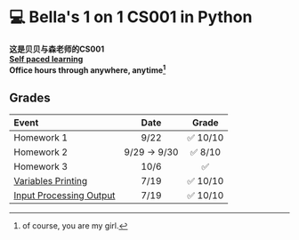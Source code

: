 # :computer: Bella's 1 on 1 CS001 in Python

**这是贝贝与森老师的CS001**  
**[Self paced learning](https://cs.nyu.edu/elearning/CSCI_UA_0002/index.php)**  
**Office hours through anywhere, anytime[^1]** 

## Grades
| Event                                                                                                                |     Date     |          Grade           |
| :------------------------------------------------------------------------------------------------------------------- | :----------: | :----------------------: |
| Homework 1                                                                                                           |     9/22     | :white_check_mark: 10/10 |
| Homework 2                                                                                                           | 9/29 -> 9/30 | :white_check_mark: 8/10  |
| Homework 3                                                                                                           |     10/6     |    :white_check_mark:    |
| [Variables Printing](https://cs.nyu.edu/courses/spring25/CSCI-UA.0002-006/assignments/variables-printing/)           |     7/19     | :white_check_mark: 10/10 |
| [Input Processing Output](https://cs.nyu.edu/courses/spring25/CSCI-UA.0002-006/assignments/input-processing-output/) |     7/19     | :white_check_mark: 10/10 |

[^1]: of course, you are my girl.
